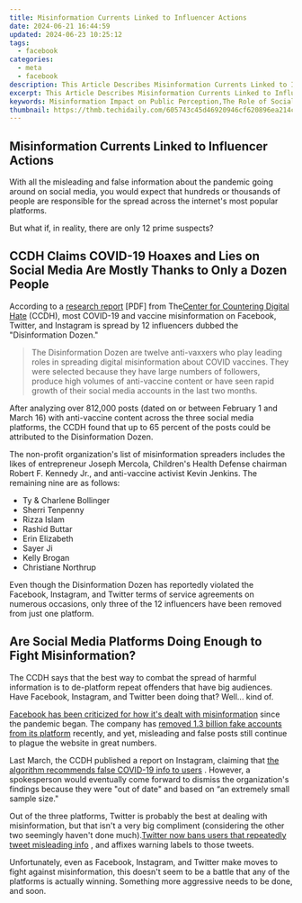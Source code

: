 ```yaml
---
title: Misinformation Currents Linked to Influencer Actions
date: 2024-06-21 16:44:59
updated: 2024-06-23 10:25:12
tags:
  - facebook
categories:
  - meta
  - facebook
description: This Article Describes Misinformation Currents Linked to Influencer Actions
excerpt: This Article Describes Misinformation Currents Linked to Influencer Actions
keywords: Misinformation Impact on Public Perception,The Role of Social Media in Spreading Falsehoods,Influencer Responsibility & Misleading Content,Tackling Falsehoods in Digital Media,Influencer-Driven Misinformation & Public Health,Mitigating Misinformation in the Age of Social Media,Fact-Checking Influencer Content
thumbnail: https://thmb.techidaily.com/605743c45d46920946cf620896ea214cdef6126e457144d63179eeaf5994b016.jpg
---
```


## Misinformation Currents Linked to Influencer Actions

 With all the misleading and false information about the pandemic going around on social media, you would expect that hundreds or thousands of people are responsible for the spread across the internet's most popular platforms.

But what if, in reality, there are only 12 prime suspects?

## CCDH Claims COVID-19 Hoaxes and Lies on Social Media Are Mostly Thanks to Only a Dozen People

 According to a [research report](https://252f2edd-1c8b-49f5-9bb2-cb57bb47e4ba.filesusr.com/ugd/f4d9b9%5Fb7cedc0553604720b7137f8663366ee5.pdf) \[PDF\] from The[Center for Countering Digital Hate](https://www.counterhate.com/) (CCDH), most COVID-19 and vaccine misinformation on Facebook, Twitter, and Instagram is spread by 12 influencers dubbed the "Disinformation Dozen."

> The Disinformation Dozen are twelve anti-vaxxers who play leading roles in spreading digital misinformation about COVID vaccines. They were selected because they have large numbers of followers, produce high volumes of anti-vaccine content or have seen rapid growth of their social media accounts in the last two months.

 After analyzing over 812,000 posts (dated on or between February 1 and March 16) with anti-vaccine content across the three social media platforms, the CCDH found that up to 65 percent of the posts could be attributed to the Disinformation Dozen.

 The non-profit organization's list of misinformation spreaders includes the likes of entrepreneur Joseph Mercola, Children's Health Defense chairman Robert F. Kennedy Jr., and anti-vaccine activist Kevin Jenkins. The remaining nine are as follows:

* Ty & Charlene Bollinger
* Sherri Tenpenny
* Rizza Islam
* Rashid Buttar
* Erin Elizabeth
* Sayer Ji
* Kelly Brogan
* Christiane Northrup

 Even though the Disinformation Dozen has reportedly violated the Facebook, Instagram, and Twitter terms of service agreements on numerous occasions, only three of the 12 influencers have been removed from just one platform.

## Are Social Media Platforms Doing Enough to Fight Misinformation?

 The CCDH says that the best way to combat the spread of harmful information is to de-platform repeat offenders that have big audiences. Have Facebook, Instagram, and Twitter been doing that? Well... kind of.

[Facebook has been criticized for how it's dealt with misinformation](https://www.makeuseof.com/is-facebook-doing-enough-misinformation/) since the pandemic began. The company has [removed 1.3 billion fake accounts from its platform](https://www.makeuseof.com/is-facebook-doing-enough-misinformation/) recently, and yet, misleading and false posts still continue to plague the website in great numbers.

 Last March, the CCDH published a report on Instagram, claiming that [the algorithm recommends false COVID-19 info to users](https://www.makeuseof.com/instagram-misinformation-study/) . However, a spokesperson would eventually come forward to dismiss the organization's findings because they were "out of date" and based on “an extremely small sample size."

 Out of the three platforms, Twitter is probably the best at dealing with misinformation, but that isn't a very big compliment (considering the other two seemingly haven't done much).[Twitter now bans users that repeatedly tweet misleading info](https://www.makeuseof.com/twitter-ban-users-continuously-post-covid19-misinformation/) , and affixes warning labels to those tweets.

 Unfortunately, even as Facebook, Instagram, and Twitter make moves to fight against misinformation, this doesn't seem to be a battle that any of the platforms is actually winning. Something more aggressive needs to be done, and soon.


<ins class="adsbygoogle"
     style="display:block"
     data-ad-format="autorelaxed"
     data-ad-client="ca-pub-7571918770474297"
     data-ad-slot="1223367746"></ins>



<ins class="adsbygoogle"
     style="display:block"
     data-ad-client="ca-pub-7571918770474297"
     data-ad-slot="8358498916"
     data-ad-format="auto"
     data-full-width-responsive="true"></ins>
